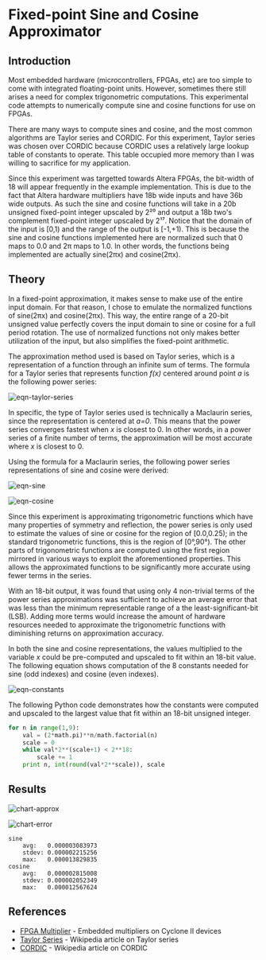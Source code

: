 # Fixed-point Sine and Cosine Approximator #

## Introduction ##

Most embedded hardware (microcontrollers, FPGAs, etc) are too simple to come
with integrated floating-point units. However, sometimes there still arises a
need for complex trigonometric computations. This experimental code attempts to
numerically compute sine and cosine functions for use on FPGAs.

There are many ways to compute sines and cosine, and the most common algorithms
are Taylor series and CORDIC. For this experiment, Taylor series was chosen
over CORDIC because CORDIC uses a relatively large lookup table of constants
to operate. This table occupied more memory than I was willing to sacrifice for
my application.

Since this experiment was targetted towards Altera FPGAs, the bit-width of 18
will appear frequently in the example implementation. This is due to the fact
that Altera hardware multipliers have 18b wide inputs and have 36b wide outputs.
As such the sine and cosine functions will take in a 20b unsigned fixed-point
integer upscaled by 2²⁰ and output a 18b two's complement fixed-point integer
upscaled by 2¹⁷. Notice that the domain of the input is [0,1) and the range of
the output is [-1,+1). This is because the sine and cosine functions implemented
here are normalized such that 0 maps to 0.0 and 2π maps to 1.0. In other words,
the functions being implemented are actually sine(2πx) and cosine(2πx).

## Theory ##

In a fixed-point approximation, it makes sense to make use of the entire input
domain. For that reason, I chose to emulate the normalized functions of
sine(2πx) and cosine(2πx). This way, the entire range of a 20-bit unsigned value
perfectly covers the input domain to sine or cosine for a full period rotation.
The use of normalized functions not only makes better utilization of the input,
but also simplifies the fixed-point arithmetic.

The approximation method used is based on Taylor series, which is a
representation of a function through an infinite sum of terms. The formula for
a Taylor series that represents function *f(x)* centered around point *a* is
the following power series:

![eqn-taylor-series](http://code.digital-static.net/tri-approx/raw/tip/doc/eqn-taylor-series.png)

In specific, the type of Taylor series used is technically a Maclaurin series,
since the representation is centered at *a=0*. This means that the power series
converges fastest when *x* is closest to 0. In other words, in a power series of
a finite number of terms, the approximation will be most accurate where *x* is
closest to 0.

Using the formula for a Maclaurin series, the following power series
representations of sine and cosine were derived:

![eqn-sine](http://code.digital-static.net/tri-approx/raw/tip/doc/eqn-sine.png)

![eqn-cosine](http://code.digital-static.net/tri-approx/raw/tip/doc/eqn-cosine.png)

Since this experiment is approximating trigonometric functions which have many
properties of symmetry and reflection, the power series is only used to estimate
the values of sine or cosine for the region of [0.0,0.25); in the standard
trigonometric functions, this is the region of [0°,90°). The other parts of
trigonometric functions are computed using the first region mirrored in various
ways to exploit the aforementioned properties. This allows the approximated
functions to be significantly more accurate using fewer terms in the series.

With an 18-bit output, it was found that using only 4 non-trivial terms of the
power series approximations was sufficient to achieve an average error that
was less than the minimum representable range of a the
least-significant-bit (LSB). Adding more terms would increase the amount of
hardware resources needed to approximate the trigonometric functions with
diminishing returns on approximation accuracy.

In both the sine and cosine representations, the values multiplied to the
variable *x* could be pre-computed and upscaled to fit within an 18-bit value.
The following equation shows computation of the 8 constants needed for sine
(odd indexes) and cosine (even indexes).

![eqn-constants](http://code.digital-static.net/tri-approx/raw/tip/doc/eqn-constants.png)

The following Python code demonstrates how the constants were computed and
upscaled to the largest value that fit within an 18-bit unsigned integer.

```python
for n in range(1,9):
	val = (2*math.pi)**n/math.factorial(n)
	scale = 0
	while val*2**(scale+1) < 2**18:
		scale += 1
	print n, int(round(val*2**scale)), scale
```

## Results ##

![chart-approx](http://code.digital-static.net/tri-approx/raw/tip/doc/chart-approx.png)

![chart-error](http://code.digital-static.net/tri-approx/raw/tip/doc/chart-error.png)

```
sine
	avg:   0.000003083973
	stdev: 0.000002215256
	max:   0.000013829835
cosine
	avg:   0.000002815008
	stdev: 0.000002052349
	max:   0.000012567624
```

## References ##

* [FPGA Multiplier](http://www.altera.com/literature/hb/cyc2/cyc2_cii51012.pdf) - Embedded multipliers on Cyclone II devices
* [Taylor Series](http://en.wikipedia.org/wiki/Taylor_series) - Wikipedia article on Taylor series
* [CORDIC](http://en.wikipedia.org/wiki/CORDIC) - Wikipedia article on CORDIC
